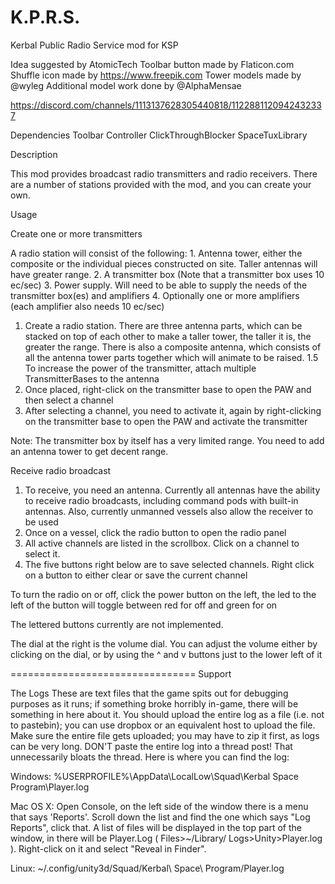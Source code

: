 # K.P.R.S.
Kerbal Public Radio Service mod for KSP

Idea suggested by AtomicTech
Toolbar button made by Flaticon.com
Shuffle icon made by https://www.freepik.com
Tower models made by @wyleg
Additional model work done by @AlphaMensae


https://discord.com/channels/1113137628305440818/1122881120942432337

Dependencies
	Toolbar Controller
	ClickThroughBlocker
	SpaceTuxLibrary

Description

This mod provides broadcast radio transmitters and radio receivers.  There are a number of stations provided with the mod, and you can create your own.

Usage

Create one or more transmitters

A radio station will consist of the following:
	1. Antenna tower, either the composite or the individual pieces constructed on site.  Taller antennas will have greater range.
	2. A transmitter box (Note that a transmitter box uses 10 ec/sec)
	3. Power supply.  Will need to be able to supply the needs of the transmitter box(es) and amplifiers
	4. Optionally one or more amplifiers (each amplifier also needs 10 ec/sec)

1.	Create a radio station.  There are three antenna parts, which can be stacked on top of each other to make a taller tower, the taller it is, the greater the range.  There is also a composite antenna, which consists of all the antenna tower parts together which will animate to be raised.
1.5 To increase the power of the transmitter, attach multiple TransmitterBases to the antenna
2.	Once placed, right-click on the transmitter base to open the PAW and then select a channel
3.  After selecting a channel, you need to activate it, again by right-clicking on the transmitter base to open the PAW and activate the transmitter

Note:  The transmitter box by itself has a very limited range.  You need to add an antenna tower to get decent range.

Receive radio broadcast

1.  To receive, you need an antenna.  Currently all antennas have the ability to receive radio broadcasts, including command pods with built-in antennas.  Also, currently unmanned vessels also allow the receiver to be used
2.  Once on a vessel, click the radio button to open the radio panel
3.  All active channels are listed in the scrollbox.  Click on a channel to select it.
4.  The five buttons right below are to save selected channels.  Right click on a button to either clear or save the current channel

To turn the radio on or off, click the power button on the left, the led to the left of the button will toggle between red for off and green for on

The lettered buttons currently are not implemented.  


The dial at the right is the volume dial.  You can adjust the volume either by clicking on the dial, or by using the ^ and v buttons just to the lower left of it

================================
Support

The Logs
These are text files that the game spits out for debugging purposes as it runs; if something broke horribly in-game, there will be something in here about it. You should upload the entire log as a file (i.e. not to pastebin); you can use dropbox or an equivalent host to upload the file. Make sure the entire file gets uploaded; you may have to zip it first, as logs can be very long.  DON'T paste the entire log into a thread post! That unnecessarily bloats the thread. Here is where you can find the log:
 
Windows:	%USERPROFILE%\AppData\LocalLow\Squad\Kerbal Space Program\Player.log
 
Mac OS X:	Open Console, on the left side of the window there is a menu that says 'Reports'. Scroll down the list and find the one which says 
			"Log Reports", click that.  A list of files will be displayed in the top part of the window, in there will be 
			Player.Log ( Files>~/Library/	Logs>Unity>Player.log ).  Right-click on it and select "Reveal in Finder".
 
Linux:		~/.config/unity3d/Squad/Kerbal\ Space\ Program/Player.log
 